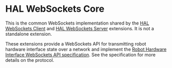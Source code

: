 # HAL WebSockets Core

This is the common WebSockets implementation shared by the [HAL WebSockets Client](../halsim_ws_client/README.md) and [HAL WebSockets Server](../halsim_ws_server/README.md) extensions.  It is not a standalone extension.

These extensions provide a WebSockets API for transmitting robot hardware interface state over a network and implement the [Robot Hardware Interface WebSockets API specification](doc/hardware_ws_api.md).  See the specification for more details on the protocol.
